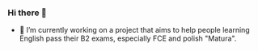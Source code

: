 ### Hi there 👋

- 🔭 I’m currently working on a project that aims to help people learning English pass their B2 exams, especially FCE and polish "Matura".

<!--
- 🌱 I’m currently learning ...
- 👯 I’m looking to collaborate on ...
- 🤔 I’m looking for help with ...
- 💬 Ask me about ...
- 📫 How to reach me: ...
- 😄 Pronouns: ...
- ⚡ Fun fact: ...
-->
